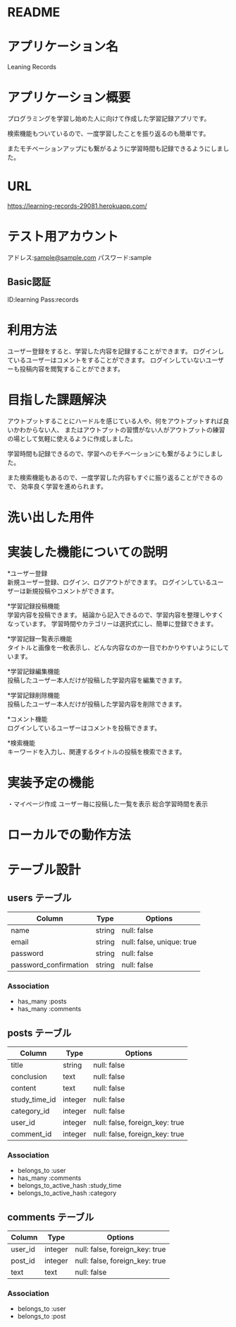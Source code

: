 # README

# アプリケーション名
Leaning Records


# アプリケーション概要
プログラミングを学習し始めた人に向けて作成した学習記録アプリです。

検索機能もついているので、一度学習したことを振り返るのも簡単です。

またモチベーションアップにも繋がるように学習時間も記録できるようにしました。

# URL
https://learning-records-29081.herokuapp.com/

# テスト用アカウント

アドレス:sample@sample.com
パスワード:sample

## Basic認証
ID:learning
Pass:records

# 利用方法
ユーザー登録をすると、学習した内容を記録することができます。
ログインしているユーザーはコメントをすることができます。
ログインしていないユーザーも投稿内容を閲覧することができます。


# 目指した課題解決
アウトプットすることにハードルを感じている人や、何をアウトプットすれば良いかわからない人、
またはアウトプットの習慣がない人がアウトプットの練習の場として気軽に使えるように作成しました。

学習時間も記録できるので、学習へのモチベーションにも繋がるようにしました。

また検索機能もあるので、一度学習した内容もすぐに振り返ることができるので、
効率良く学習を進められます。


# 洗い出した用件


# 実装した機能についての説明
*ユーザー登録  
新規ユーザー登録、ログイン、ログアウトができます。
ログインしているユーザーは新規投稿やコメントができます。

*学習記録投稿機能  
学習内容を投稿できます。
結論から記入できるので、学習内容を整理しやすくなっています。
学習時間やカテゴリーは選択式にし、簡単に登録できます。

*学習記録一覧表示機能  
タイトルと画像を一枚表示し、どんな内容なのか一目でわかりやすいようにしています。

*学習記録編集機能  
投稿したユーザー本人だけが投稿した学習内容を編集できます。

*学習記録削除機能  
投稿したユーザー本人だけが投稿した学習内容を削除できます。

*コメント機能  
ログインしているユーザーはコメントを投稿できます。

*検索機能  
キーワードを入力し、関連するタイトルの投稿を検索できます。


# 実装予定の機能
・マイページ作成
ユーザー毎に投稿した一覧を表示
総合学習時間を表示

# ローカルでの動作方法


# テーブル設計

## users テーブル

| Column                | Type   | Options                   |
| --------------------- | ------ | ------------------------- |
| name                  | string | null: false               |
| email                 | string | null: false, unique: true |
| password              | string | null: false               |
| password_confirmation | string | null: false               |

### Association

- has_many :posts
- has_many :comments

## posts テーブル

| Column              | Type       | Options                        |
| ------------------- | ---------- | ------------------------------ |
| title               | string     | null: false                    |
| conclusion          | text       | null: false                    |
| content             | text       | null: false                    |
| study_time_id       | integer    | null: false                    |
| category_id         | integer    | null: false                    |
| user_id             | integer    | null: false, foreign_key: true |
| comment_id          | integer    | null: false, foreign_key: true |

### Association

- belongs_to :user
- has_many :comments
- belongs_to_active_hash :study_time
- belongs_to_active_hash :category

## comments テーブル

| Column    | Type    | Options                        |
| --------- | ------- | ------------------------------ |
| user_id   | integer | null: false, foreign_key: true |
| post_id   | integer | null: false, foreign_key: true |
| text      | text    | null: false                    |

### Association

- belongs_to :user
- belongs_to :post